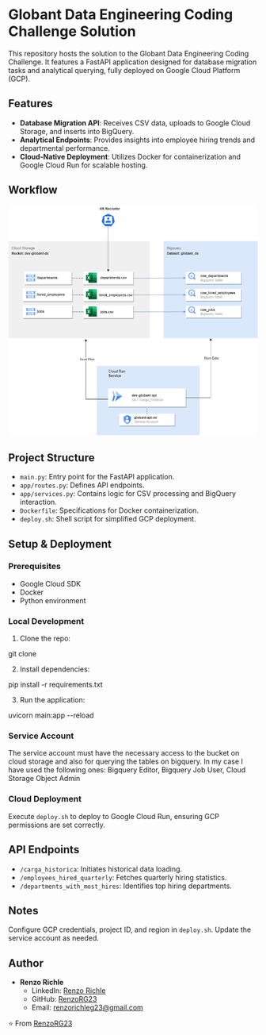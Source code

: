 # Globant Data Engineering Coding Challenge Solution

This repository hosts the solution to the Globant Data Engineering Coding Challenge. It features a FastAPI application designed for database migration tasks and analytical querying, fully deployed on Google Cloud Platform (GCP).

## Features

- **Database Migration API**: Receives CSV data, uploads to Google Cloud Storage, and inserts into BigQuery.
- **Analytical Endpoints**: Provides insights into employee hiring trends and departmental performance.
- **Cloud-Native Deployment**: Utilizes Docker for containerization and Google Cloud Run for scalable hosting.

## Workflow

![Challenge 1 Flow](images/DE_Challenge_1.drawio.png)

## Project Structure

- `main.py`: Entry point for the FastAPI application.
- `app/routes.py`: Defines API endpoints.
- `app/services.py`: Contains logic for CSV processing and BigQuery interaction.
- `Dockerfile`: Specifications for Docker containerization.
- `deploy.sh`: Shell script for simplified GCP deployment.

## Setup & Deployment

### Prerequisites

- Google Cloud SDK
- Docker
- Python environment

### Local Development

1. Clone the repo:

git clone <repository-url>

2. Install dependencies:

pip install -r requirements.txt

3. Run the application:

uvicorn main:app --reload

### Service Account

The service account must have the necessary access to the bucket on cloud storage and also for querying the tables on bigquery. In my case I have used the following ones: Bigquery Editor, Bigquery Job User, Cloud Storage Object Admin 

### Cloud Deployment

Execute `deploy.sh` to deploy to Google Cloud Run, ensuring GCP permissions are set correctly.

## API Endpoints

- `/carga_historica`: Initiates historical data loading.
- `/employees_hired_quarterly`: Fetches quarterly hiring statistics.
- `/departments_with_most_hires`: Identifies top hiring departments.

## Notes

Configure GCP credentials, project ID, and region in `deploy.sh`. Update the service account as needed.

## Author

- **Renzo Richle**
  - LinkedIn: [Renzo Richle](<https://www.linkedin.com/in/renzorichle23/>)
  - GitHub: [RenzoRG23](<https://github.com/RenzoRG23>)
  - Email: [renzorichleg23@gmail.com](mailto:renzorichleg23@gmail.com)

⭐️ From [RenzoRG23](<https://github.com/RenzoRG23>)
